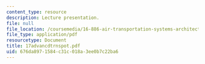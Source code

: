 ```yaml
---
content_type: resource
description: Lecture presentation.
file: null
file_location: /coursemedia/16-886-air-transportation-systems-architecting-spring-2004/676da8971584c31c018a3ee0b7c22ba6_17advancdtrnspot.pdf
file_type: application/pdf
resourcetype: Document
title: 17advancdtrnspot.pdf
uid: 676da897-1584-c31c-018a-3ee0b7c22ba6
---
```

